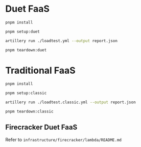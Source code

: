 # Duet FaaS

```sh
pnpm install
```

```sh
pnpm setup:duet
```

```sh
artillery run ./loadtest.yml --output report.json
```

```sh
pnpm teardown:duet
```

# Traditional FaaS

```sh
pnpm install
```

```sh
pnpm setup:classic
```

```sh
artillery run ./loadtest.classic.yml --output report.json
```

```sh
pnpm teardown:classic
```

## Firecracker Duet FaaS

Refer to `infrastructure/firecracker/lambda/README.md`
